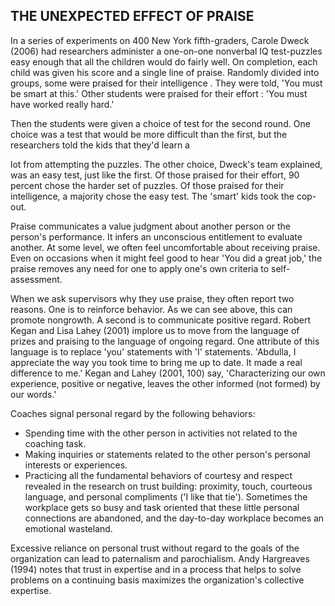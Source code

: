 ## THE UNEXPECTED EFFECT OF PRAISE

In a series of experiments on 400 New York fifth-graders, Carole Dweck (2006) had researchers administer a one-on-one nonverbal IQ test-puzzles easy enough that all the children would do fairly well. On completion, each child was given his score and a single line of praise. Randomly divided into groups, some were praised for their intelligence . They were told, 'You must be smart at this.' Other students were praised for their effort : 'You must have worked really hard.'

Then the students were given a choice of test for the second round. One choice was a test that would be more difficult than the first, but the researchers told the kids that they'd learn a

lot from attempting the puzzles. The other choice, Dweck's team explained, was an easy test, just like the first. Of those praised for their effort, 90 percent chose the harder set of puzzles. Of those praised for their intelligence, a majority chose the easy test. The 'smart' kids took the cop-out.

Praise communicates a value judgment about another person or the person's performance. It infers an unconscious entitlement to evaluate another. At some level, we often feel uncomfortable about receiving praise. Even on occasions when it might feel good to hear 'You did a great job,' the praise removes any need for one to apply one's own criteria to self-assessment.

When we ask supervisors why they use praise, they often report two reasons. One is to reinforce behavior. As we can see above, this can promote nongrowth. A second is to communicate positive regard. Robert Kegan and Lisa Lahey (2001) implore us to move from the language of prizes and praising to the language of ongoing regard. One attribute of this language is to replace 'you' statements with 'I' statements. 'Abdulla, I appreciate the way you took time to bring me up to date. It made a real difference to me.' Kegan and Lahey (2001, 100) say, 'Characterizing our own experience, positive or negative, leaves the other informed (not formed) by our words.'

Coaches signal personal regard by the following behaviors:

- Spending time with the other person in activities not related to the coaching task.
- Making inquiries or statements related to the other person's personal interests or experiences.
- Practicing all the fundamental behaviors of courtesy and respect revealed in the research on trust building: proximity, touch, courteous language, and personal compliments ('I like that tie'). Sometimes the workplace gets so busy and task oriented that these little personal connections are abandoned, and the day-to-day workplace becomes an emotional wasteland.

Excessive reliance on personal trust without regard to the goals of the organization can lead to paternalism and parochialism. Andy Hargreaves (1994) notes that trust in expertise and in a process that helps to solve problems on a continuing basis maximizes the organization's collective expertise.